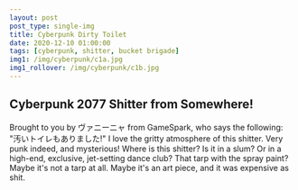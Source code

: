 ```yaml
---
layout: post
post_type: single-img
title: Cyberpunk Dirty Toilet
date: 2020-12-10 01:00:00
tags: [cyberpunk, shitter, bucket brigade]
img1: /img/cyberpunk/c1a.jpg
img1_rollover: /img/cyberpunk/c1b.jpg
---
```

## Cyberpunk 2077 Shitter from Somewhere!

Brought to you by ヴァニーニャ from GameSpark, who says the following: "汚いトイレもありました!" I love the gritty atmosphere of this shitter. Very punk indeed, and mysterious! Where is this shitter? Is it in a slum? Or in a high-end, exclusive, jet-setting dance club? That tarp with the spray paint? Maybe it's not a tarp at all. Maybe it's an art piece, and it was expensive as shit. 
